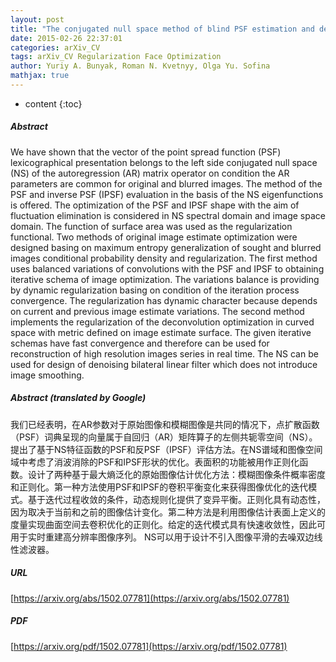 ```yaml
---
layout: post
title: "The conjugated null space method of blind PSF estimation and deconvolution optimization"
date: 2015-02-26 22:37:01
categories: arXiv_CV
tags: arXiv_CV Regularization Face Optimization
author: Yuriy A. Bunyak, Roman N. Kvetnyy, Olga Yu. Sofina
mathjax: true
---
```


* content
{:toc}

##### Abstract
We have shown that the vector of the point spread function (PSF) lexicographical presentation belongs to the left side conjugated null space (NS) of the autoregression (AR) matrix operator on condition the AR parameters are common for original and blurred images. The method of the PSF and inverse PSF (IPSF) evaluation in the basis of the NS eigenfunctions is offered. The optimization of the PSF and IPSF shape with the aim of fluctuation elimination is considered in NS spectral domain and image space domain. The function of surface area was used as the regularization functional. Two methods of original image estimate optimization were designed basing on maximum entropy generalization of sought and blurred images conditional probability density and regularization. The first method uses balanced variations of convolutions with the PSF and IPSF to obtaining iterative schema of image optimization. The variations balance is providing by dynamic regularization basing on condition of the iteration process convergence. The regularization has dynamic character because depends on current and previous image estimate variations. The second method implements the regularization of the deconvolution optimization in curved space with metric defined on image estimate surface. The given iterative schemas have fast convergence and therefore can be used for reconstruction of high resolution images series in real time. The NS can be used for design of denoising bilateral linear filter which does not introduce image smoothing.

##### Abstract (translated by Google)
我们已经表明，在AR参数对于原始图像和模糊图像是共同的情况下，点扩散函数（PSF）词典呈现的向量属于自回归（AR）矩阵算子的左侧共轭零空间（NS）。提出了基于NS特征函数的PSF和反PSF（IPSF）评估方法。在NS谱域和图像空间域中考虑了消波消除的PSF和IPSF形状的优化。表面积的功能被用作正则化函数。设计了两种基于最大熵泛化的原始图像估计优化方法：模糊图像条件概率密度和正则化。第一种方法使用PSF和IPSF的卷积平衡变化来获得图像优化的迭代模式。基于迭代过程收敛的条件，动态规则化提供了变异平衡。正则化具有动态性，因为取决于当前和之前的图像估计变化。第二种方法是利用图像估计表面上定义的度量实现曲面空间去卷积优化的正则化。给定的迭代模式具有快速收敛性，因此可用于实时重建高分辨率图像序列。 NS可以用于设计不引入图像平滑的去噪双边线性滤波器。

##### URL
[https://arxiv.org/abs/1502.07781](https://arxiv.org/abs/1502.07781)

##### PDF
[https://arxiv.org/pdf/1502.07781](https://arxiv.org/pdf/1502.07781)


